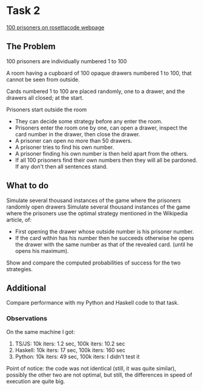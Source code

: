 # Task 2

[100 prisoners on rosettacode webpage](https://rosettacode.org/wiki/100_prisoners)

## The Problem

100 prisoners are individually numbered 1 to 100

A room having a cupboard of 100 opaque drawers numbered 1 to 100, that cannot be seen from outside.

Cards numbered 1 to 100 are placed randomly, one to a drawer, and the drawers all closed; at the start.

Prisoners start outside the room
- They can decide some strategy before any enter the room.
- Prisoners enter the room one by one, can open a drawer, inspect the card number in the drawer, then close the drawer.
- A prisoner can open no more than 50 drawers.
- A prisoner tries to find his own number.
- A prisoner finding his own number is then held apart from the others.
- If all 100 prisoners find their own numbers then they will all be pardoned. If any don't then all sentences stand.

## What to do

Simulate several thousand instances of the game where the prisoners randomly open drawers
Simulate several thousand instances of the game where the prisoners use the optimal strategy mentioned in the Wikipedia article, of:
- First opening the drawer whose outside number is his prisoner number.
- If the card within has his number then he succeeds otherwise he opens the drawer with the same number as that of the revealed card. (until he opens his maximum).

Show and compare the computed probabilities of success for the two strategies.

## Additional

Compare performance with my Python and Haskell code to that task.

### Observations

On the same machine I got:

1. TS/JS: 10k iters: 1.2 sec, 100k iters: 10.2 sec
2. Haskell: 10k iters: 17 sec, 100k iters: 160 sec
3. Python: 10k iters: 49 sec, 100k iters: I didn't test it

Point of notice: the code was not identical (still, it was quite similar),
possibly the other two are not optimal, but still, the differences in speed of execution are quite big.

